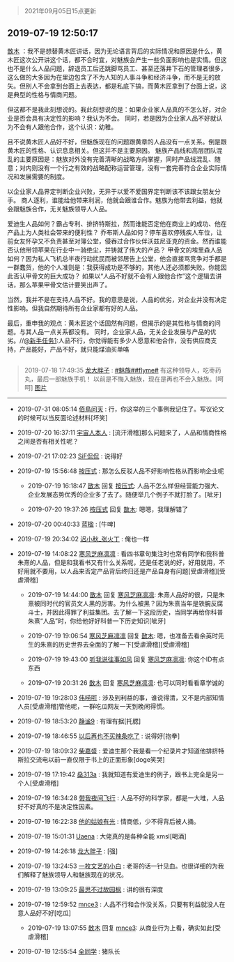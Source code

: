 > 2021年09月05日15点更新
<link rel="stylesheet" href="https://cdn.jsdelivr.net/gh/taotie6/sampleJSON@main/css/photo_show.css">


 ## 2019-07-19 12:50:17 

 [㪚木](https://www.coolapk.com/feed/12815362?shareKey=MzMyZThhMTZkNDM2NjEzMTc0YmY~) ：我不是想替黄木匠讲话，因为无论语言背后的实际情况和原因是什么，黄木匠这次公开讲这个话，都不合时宜，对魅族会产生一些负面影响也是实情。但这也不是什么人品问题，辞退员工后还跳脚骂员工、甚至还落井下石的管理者很多，这么做的大多因为在里边包含了不为人知的人事斗争和经济斗争，而不是无的放矢<!--break-->。但别人不会拿到台面上去表达，都是私底下搞，而黄木匠拿到了台面上说，这是典型的性格与情商问题。

但这都不是我此刻想说的。我此刻想说的是：如果企业家人品真的不怎么好，对企业是否会具有决定性的影响？我认为不会。
同时，若是因为企业家人品不好就认为不会有人跟他合作，这个认识：幼稚。

且不说黄木匠人品好不好，但魅族现在的问题跟黄章的人品没有一点关系。倒是跟黄木匠的性格、认识息息相关。但这并不是主要原因。
魅族产品线和高层团队混乱的主要原因是：魅族对外没有完善清晰的战略方向掌握，同时产品线混乱、随意；对内则没有一个行之有效的战略配称运营管理，没有一套完善符合企业实际情况和发展需要的制度。

以企业家人品界定判断企业兴败，无异于以爱不爱国界定判断该不该跟女朋友分手。
商人逐利，谁能给他带来利润，他就会跟谁合作。魅族为他带去利益，他就会跟魅族合作，无关魅族领导人人品。

爱迪生人品如何？霸占专利、排挤特斯拉，然而谁能否定他在商业上的成功、他在产品上为人类社会带来的便利性？
乔布斯人品如何？停车喜欢停残疾人车位，让前女友怀孕又不负责甚至对簿公堂，侵吞过合作伙伴沃兹尼亚克的资金。然而谁能否认他带领苹果在行业中一骑绝尘，并铸就了伟大的产品？
甲骨文的埃里森人品如何？因为私人飞机总半夜行动扰民而被邻居告上公堂，他会直接骂竞争对手都是一群蠢货，他的个人准则是：我获得成功是不够的，其他人还必须都失败。你能因此否认甲骨文的巨大成功？
如果以“人品不好就不会有人跟他合作”这个逻辑去讲话，那么苹果甲骨文估计要笑出声了。

当然，我并不是在支持人品不好。我的意思是说，人品的优劣，对企业并没有决定性影响。但我自然期待所有企业家都有好的人品。

最后，重申我的观点：黄木匠这个话固然有问题，但揭示的是其性格与情商的问题。与其人品一点关系都没有。
同时，企业家人品，无关企业发展与产品的优劣。//<a class="feed-link-uname" href="/u/新手任务1">@新手任务1</a>:人品不行，你觉得能有多少人愿意和他合作，没有供应商支持，产品能好，产品不好，就只能煤油买单咯 

<div class="album">
<img class="img-item" src="" />
</div>

> 2019-07-18 17:49:35 
> [龙大胖子](https://www.coolapk.com/feed/12802536?shareKey=YzY5NGNhNDhjMDQ0NjEzMTc0YmY~) : <a class="feed-link-tag" href="/t/魅族?type=0">#魅族#</a><a class="feed-link-tag" href="/t/flyme?type=0">#flyme#</a> 有这种领导人，吃枣药丸，最后一部魅族手机！ 以前是不悔入魅族，现在是再也不会入魅族。[呵呵] 
[图片](http://image.coolapk.com/feed/2019/0718/17/1283600_2721f889_3373_977@1080x442.jpeg)

 ------- 

- 2019-07-31 08:05:14 [佰鳥问天](uid=2290532) : 行，你这举的三个事例我记住了。写议论文的时候可以当反面论述材料[坏笑] 

- 2019-07-20 16:37:11 [宇宙人本人](uid=1597114) : [流汗滑稽]那么问题来了，人品和情商性格之间是否有相关性呢？ 

- 2019-07-21 17:02:23 [SiF侃侃](uid=2036711) : 说得好 

- 2019-07-19 15:56:48 [按压式](uid=1055244) : 那怎么反驳人品不好影响性格从而影响企业呢 

    - 2019-07-19 16:18:47 [㪚木](uid=1081091) 回复 [按压式](uid=1055244): 人品不怎么样但经营能力强大、企业发展态势优秀的企业多了去了。随便举几个例子不就打脸了。[呲牙] 

    - 2019-07-20 19:37:26 [按压式](uid=1055244) 回复 [㪚木](uid=1081091): 嗯嗯，我理解错了 

- 2019-07-20 00:40:33 [蓝楹](uid=467567) : [牛啤] 

- 2019-07-19 20:34:02 [迟小秋_张火丁](uid=2162943) : 俺也一样 

- 2019-07-19 14:08:22 [寒风芝麻凛凛](uid=1568246) : 看四书章句集注时也常有同学和我科普朱熹的人品，但是和我看书又有什么关系呢，还是任老说的好，好用就用，不好用就不要用，以人品来否定产品背后终归还是产品自身有问题[受虐滑稽][受虐滑稽] 

    - 2019-07-19 14:44:00 [㪚木](uid=1081091) 回复 [寒风芝麻凛凛](uid=1568246): 朱熹人品好的很，只是朱熹被同时代的官员文人黑的厉害。为什么被黑？因为朱熹当年是铁腕反腐斗士，并因此得罪了利益集团。去了解一下这段历史，当同学再给你科普朱熹“人品”时，你给他好好科普一下历史知识[呲牙] 

    - 2019-07-19 19:06:54 [寒风芝麻凛凛](uid=1568246) 回复 [㪚木](uid=1081091): 嗯，也准备去看余英时先生的朱熹的历史世界去全面的了解一下[受虐滑稽][受虐滑稽] 

    - 2019-07-19 19:43:00 [听我说往事如风](uid=1531308) 回复 [寒风芝麻凛凛](uid=1568246): 你这个ID有点东西 

    - 2019-07-19 20:31:26 [㪚木](uid=1081091) 回复 [寒风芝麻凛凛](uid=1568246): 也可以同时看看章学诚的 

- 2019-07-19 19:28:03 [伟唠咑](uid=488448) : 涉及到利益的事，谁说得清，又不是内部知情人员[受虐滑稽]管他呢，一群吃瓜网友一天到晚闲得慌。 

- 2019-07-19 18:53:20 [静谧9](uid=1830800) : 有理有据[托腮] 

- 2019-07-19 18:46:55 [以后再也不买辣条吃了](uid=2168199) : 说得好[抱拳] 

- 2019-07-19 18:09:32 [柴嘉盛](uid=1215282) : 爱迪生那个我是看一个纪录片才知道他排挤特斯拉交流电以前一直仅限于书上的正面形象[doge笑哭] 

- 2019-07-19 17:19:42 [燊313a](uid=1534453) : 我就知道有爱迪生的例子，跟书上完全是另一个人[受虐滑稽] 

- 2019-07-19 16:34:28 [带我夜间飞行](uid=790017) : 人品不好的科学家，都是一大堆，人品好不好真的不是决定性因素。 

- 2019-07-19 16:22:38 [他的姑娘有光](uid=691103) : 情商低，少不得背后被人捅。 

- 2019-07-19 15:01:31 [Uaena](uid=582882) : 大佬真的是各种全能 xmsl[喝酒] 

- 2019-07-19 14:26:18 [龙大胖子](uid=1283600) : [强] 

- 2019-07-19 13:24:53 [一枚文艺的小白](uid=695732) : 老哥的话一针见血。也很详细的为我们解释了魅族领导人和魅族现在的状况。 

- 2019-07-19 13:09:25 [最思不过故园枫](uid=962447) : 讲的很有深度 

- 2019-07-19 12:59:52 [mnce3](uid=1328829) : 人品不行和合作没关系，只要有利益就没人在意人品好不好[吃瓜] 

    - 2019-07-19 13:07:55 [㪚木](uid=1081091) 回复 [mnce3](uid=1328829): 从商业行为上看，确实如此[受虐滑稽] 

- 2019-07-19 12:55:54 [全同学](uid=790714) : 猪队长 

